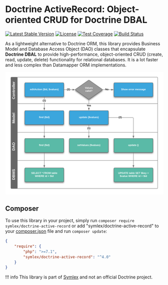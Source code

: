 # Doctrine ActiveRecord: Object-oriented CRUD for Doctrine DBAL

[![Latest Stable Version](https://poser.pugx.org/symlex/doctrine-active-record/v/stable.svg)](https://packagist.org/packages/symlex/doctrine-active-record)
[![License](https://poser.pugx.org/symlex/doctrine-active-record/license.svg)](https://packagist.org/packages/symlex/doctrine-active-record)
[![Test Coverage](https://codecov.io/gh/symlex/doctrine-active-record/branch/master/graph/badge.svg)](https://codecov.io/gh/symlex/doctrine-active-record)
[![Build Status](https://travis-ci.org/symlex/doctrine-active-record.png?branch=master)](https://travis-ci.org/symlex/doctrine-active-record)

As a lightweight alternative to Doctrine ORM, this library provides Business Model and Database Access Object (DAO) classes 
that encapsulate **Doctrine DBAL** to provide high-performance, object-oriented CRUD (create, read, update, delete) 
functionality for relational databases. It is a lot faster and less complex than Datamapper ORM implementations.

![Doctrine ActiveRecord](doctrine-active-record/img/workflow.svg)

## Composer ##

To use this library in your project, simply run `composer require symlex/doctrine-active-record` or
add "symlex/doctrine-active-record" to your [composer.json](https://getcomposer.org/doc/04-schema.md) file and run `composer update`:

```json
{
    "require": {
        "php": ">=7.1",
        "symlex/doctrine-active-record": "^4.0"
    }
}
```

!!! info
    This library is part of [Symlex](https://symlex.org/) and not an official Doctrine project.
